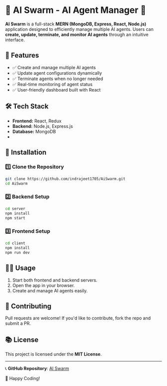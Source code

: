 # 🧠 AI Swarm - AI Agent Manager 🚀  

**AI Swarm** is a full-stack **MERN (MongoDB, Express, React, Node.js)** application designed to efficiently manage multiple AI agents. Users can **create, update, terminate, and monitor AI agents** through an intuitive interface.  

## 🌟 Features  
- ✅ Create and manage multiple AI agents  
- ✅ Update agent configurations dynamically  
- ✅ Terminate agents when no longer needed  
- ✅ Real-time monitoring of agent status  
- ✅ User-friendly dashboard built with React  

## 🛠️ Tech Stack  
- **Frontend:** React, Redux  
- **Backend:** Node.js, Express.js  
- **Database:** MongoDB  
- 

## 🚀 Installation  

### **1️⃣ Clone the Repository**  
```bash  
git clone https://github.com/indrajeet1705/AiSwarm.git  
cd AiSwarm  
```

### **2️⃣ Backend Setup**  
```bash  
cd server  
npm install  
npm start  
```

### **3️⃣ Frontend Setup**  
```bash  
cd client  
npm install  
npm run dev  
```

## 🏃‍♂️ Usage  
1. Start both frontend and backend servers.  
2. Open the app in your browser.  
3. Create and manage AI agents easily.  

 

## 🤝 Contributing  
Pull requests are welcome! If you'd like to contribute, fork the repo and submit a PR.  

## 📚 License  
This project is licensed under the **MIT License**.  

---  

📞 **GitHub Repository**: [AI Swarm](https://github.com/indrajeet1705/AiSwarm)  

🚀 Happy Coding!  

